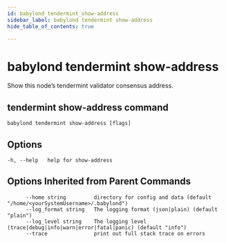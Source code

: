 ```yaml
---
id: babylond_tendermint_show-address
sidebar_label: babylond tendermint show-address
hide_table_of_contents: true

---
```


# babylond tendermint show-address
Show this node’s tendermint validator consensus address.
## tendermint show-address command
```
babylond tendermint show-address [flags]
```
## Options
```
-h, --help   help for show-address
```
## Options Inherited from Parent Commands
```
      --home string         directory for config and data (default "/home/<yourSystemUsername>/.babylond")
      --log_format string   The logging format (json|plain) (default "plain")
      --log_level string    The logging level (trace|debug|info|warn|error|fatal|panic) (default "info")
      --trace               print out full stack trace on errors
```